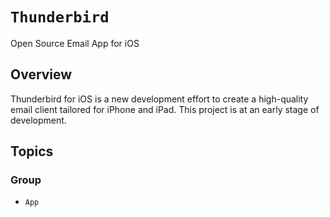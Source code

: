 # ``Thunderbird``

Open Source Email App for iOS

## Overview

Thunderbird for iOS is a new development effort to create a high-quality email client tailored for iPhone and iPad. This project is at an early stage of development.

## Topics

### Group

- ``App``
